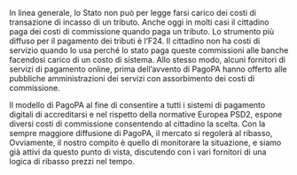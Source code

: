 In linea generale, lo Stato non può per legge farsi carico dei costi di transazione di incasso di un tributo. Anche oggi in molti casi il cittadino paga dei costi di commissione quando paga un tributo. Lo strumento più diffuso per il pagamento dei tributi è l’F24. Il cittadino non ha costi di servizio quando lo usa perché lo stato paga queste commissioni alle banche facendosi carico di un costo di sistema. Allo stesso modo, alcuni fornitori di servizi di pagamento online, prima dell’avvento di PagoPA hanno offerto alle pubbliche amministrazioni dei servizi con assorbimento dei costi di commissione.

Il modello di PagoPA al fine di consentire a tutti i sistemi di pagamento digitali di accreditarsi e nel rispetto della normative Europea PSD2, espone diversi costi di commissione consentendo al cittadino la scelta. Con la sempre maggiore diffusione di PagoPA, il mercato si regolerà al ribasso, Ovviamente, il nostro compito è quello di monitorare la situazione, e siamo già attivi da questo punto di vista, discutendo con i vari fornitori di una logica di ribasso prezzi nel tempo.